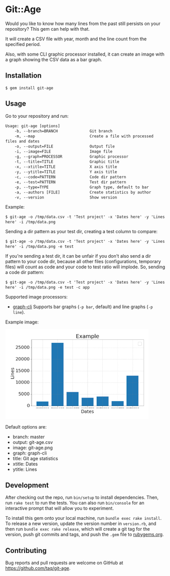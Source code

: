 # Git::Age

Would you like to know how many lines from the past still persists on your
repository? This gem can help with that.

It will create a CSV file with year, month and the line count from the specified
period.

Also, with some CLI graphic processor installed, it can create an image with a
graph showing the CSV data as a bar graph.

## Installation

```
$ gem install git-age
```

## Usage

Go to your repository and run:

```
Usage: git-age [options]
    -b, --branch=BRANCH              Git branch
    -m, --map                        Create a file with processed files and dates
    -o, --output=FILE                Output file
    -i, --image=FILE                 Image file
    -g, --graph=PROCESSOR            Graphic processor
    -t, --title=TITLE                Graphic title
    -x, --xtitle=TITLE               X axis title
    -y, --ytitle=TITLE               Y axis title
    -c, --code=PATTERN               Code dir pattern
    -e, --test=PATTERN               Test dir pattern
    -p, --type=TYPE                  Graph type, default to bar
    -a, --authors [FILE]             Create statistics by author
    -v, --version                    Show version
```

Example:

```
$ git-age -o /tmp/data.csv -t 'Test project' -x 'Dates here' -y 'Lines here' -i /tmp/data.png
```

Sending a dir pattern as your test dir, creating a test column to compare:

```
$ git-age -o /tmp/data.csv -t 'Test project' -x 'Dates here' -y 'Lines here' -i /tmp/data.png -e test
```

If you're sending a test dir, it can be unfair if you don't also send a dir
pattern to your code dir, because all other files (configurations, temporary
files) will count as code and your code to test ratio will implode. So, sending
a code dir pattern:

```
$ git-age -o /tmp/data.csv -t 'Test project' -x 'Dates here' -y 'Lines here' -i /tmp/data.png -e test -c app
```

Supported image processors:

- [graph-cli](https://github.com/mcastorina/graph-cli)
  Supports bar graphs (`-p bar`, default) and line graphs (`-p line`).

Example image:

![graph-cli graph](https://github.com/taq/git-age/blob/master/graph-cli.png?raw=true)

Default options are:

- branch: master
- output: git-age.csv
- image: git-age.png
- graph: graph-cli
- title: Git age statistics
- xtitle: Dates
- ytitle: Lines

## Development

After checking out the repo, run `bin/setup` to install dependencies. Then, run `rake test` to run the tests. You can also run `bin/console` for an interactive prompt that will allow you to experiment.

To install this gem onto your local machine, run `bundle exec rake install`. To release a new version, update the version number in `version.rb`, and then run `bundle exec rake release`, which will create a git tag for the version, push git commits and tags, and push the `.gem` file to [rubygems.org](https://rubygems.org).

## Contributing

Bug reports and pull requests are welcome on GitHub at https://github.com/taq/git-age.
